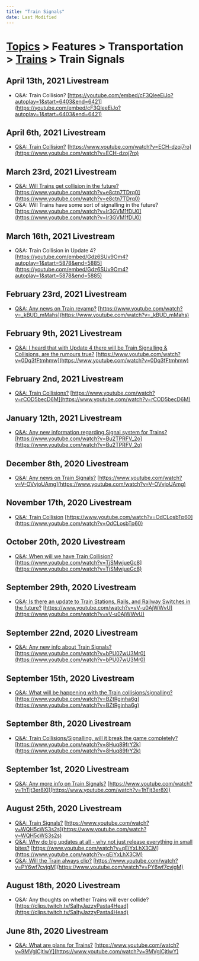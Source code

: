 ```yaml
---
title: "Train Signals"
date: Last Modified
---
```

# [Topics](../../../../topics.md) > Features > Transportation > [Trains](../../../../topics/features/transportation/trains.md) > Train Signals

## April 13th, 2021 Livestream
* Q&A: Train Collision? [https://youtube.com/embed/cF3QleeEiJo?autoplay=1&start=6403&end=6421](https://youtube.com/embed/cF3QleeEiJo?autoplay=1&start=6403&end=6421)

## April 6th, 2021 Livestream
* [Q&A: Train Collision?](../../../../transcriptions/yt-ECH-dzoj7ro.md) [https://www.youtube.com/watch?v=ECH-dzoj7ro](https://www.youtube.com/watch?v=ECH-dzoj7ro)

## March 23rd, 2021 Livestream
* [Q&A: Will Trains get collision in the future?](../../../../transcriptions/yt-e8ctn7TDrq0.md) [https://www.youtube.com/watch?v=e8ctn7TDrq0](https://www.youtube.com/watch?v=e8ctn7TDrq0)
* Q&A: Will Trains have some sort of signalling in the future? [https://www.youtube.com/watch?v=Ir3GVM1fDU0](https://www.youtube.com/watch?v=Ir3GVM1fDU0)

## March 16th, 2021 Livestream
* Q&A: Train Collision in Update 4? [https://youtube.com/embed/Gdz6SUv9Om4?autoplay=1&start=5878&end=5885](https://youtube.com/embed/Gdz6SUv9Om4?autoplay=1&start=5878&end=5885)

## February 23rd, 2021 Livestream
* [Q&A: Any news on Train revamp?](../../../../transcriptions/yt-_kBUD_mMahs.md) [https://www.youtube.com/watch?v=_kBUD_mMahs](https://www.youtube.com/watch?v=_kBUD_mMahs)

## February 9th, 2021 Livestream
* [Q&A: I heard that with Update 4 there will be Train Signalling & Collisions, are the rumours true?](../../../../transcriptions/yt-0Dq3fFtmhmw.md) [https://www.youtube.com/watch?v=0Dq3fFtmhmw](https://www.youtube.com/watch?v=0Dq3fFtmhmw)

## February 2nd, 2021 Livestream
* [Q&A: Train Collisions?](../../../../transcriptions/yt-rCOD5becD6M.md) [https://www.youtube.com/watch?v=rCOD5becD6M](https://www.youtube.com/watch?v=rCOD5becD6M)

## January 12th, 2021 Livestream
* [Q&A: Any new information regarding Signal system for Trains?](../../../../transcriptions/yt-Bu2TPRFV_2o.md) [https://www.youtube.com/watch?v=Bu2TPRFV_2o](https://www.youtube.com/watch?v=Bu2TPRFV_2o)

## December 8th, 2020 Livestream
* [Q&A: Any news on Train Signals?](../../../../transcriptions/yt-V-OVvjoUAmg.md) [https://www.youtube.com/watch?v=V-OVvjoUAmg](https://www.youtube.com/watch?v=V-OVvjoUAmg)

## November 17th, 2020 Livestream
* [Q&A: Train Collision](../../../../transcriptions/yt-OdCLosbTp60.md) [https://www.youtube.com/watch?v=OdCLosbTp60](https://www.youtube.com/watch?v=OdCLosbTp60)

## October 20th, 2020 Livestream
* [Q&A: When will we have Train Collision?](../../../../transcriptions/yt-TjSMwjueGc8.md) [https://www.youtube.com/watch?v=TjSMwjueGc8](https://www.youtube.com/watch?v=TjSMwjueGc8)

## September 29th, 2020 Livestream
* [Q&A: Is there an update to Train Stations, Rails, and Railway Switches in the future?](../../../../transcriptions/yt-vV-u0AjWWvU.md) [https://www.youtube.com/watch?v=vV-u0AjWWvU](https://www.youtube.com/watch?v=vV-u0AjWWvU)

## September 22nd, 2020 Livestream
* [Q&A: Any new info about Train Signals?](../../../../transcriptions/yt-bPU07wU3Mr0.md) [https://www.youtube.com/watch?v=bPU07wU3Mr0](https://www.youtube.com/watch?v=bPU07wU3Mr0)

## September 15th, 2020 Livestream
* [Q&A: What will be happening with the Train collisions/signalling?](../../../../transcriptions/yt-BZtRginha6g.md) [https://www.youtube.com/watch?v=BZtRginha6g](https://www.youtube.com/watch?v=BZtRginha6g)

## September 8th, 2020 Livestream
* [Q&A: Train Collisions/Signalling, will it break the game completely?](../../../../transcriptions/yt-8Huq89frY2k.md) [https://www.youtube.com/watch?v=8Huq89frY2k](https://www.youtube.com/watch?v=8Huq89frY2k)

## September 1st, 2020 Livestream
* [Q&A: Any more info on Train Signals?](../../../../transcriptions/yt-1hTjt3er8XI.md) [https://www.youtube.com/watch?v=1hTjt3er8XI](https://www.youtube.com/watch?v=1hTjt3er8XI)

## August 25th, 2020 Livestream
* [Q&A: Train Signals?](../../../../transcriptions/yt-WQH5cWS3s2s.md) [https://www.youtube.com/watch?v=WQH5cWS3s2s](https://www.youtube.com/watch?v=WQH5cWS3s2s)
* [Q&A: Why do big updates at all - why not just release everything in small bites?](../../../../transcriptions/yt-qEiYxLhX3CM.md) [https://www.youtube.com/watch?v=qEiYxLhX3CM](https://www.youtube.com/watch?v=qEiYxLhX3CM)
* [Q&A: Will the Train always clip?](../../../../transcriptions/yt-PY6wf7cvjgM.md) [https://www.youtube.com/watch?v=PY6wf7cvjgM](https://www.youtube.com/watch?v=PY6wf7cvjgM)

## August 18th, 2020 Livestream
* Q&A: Any thoughts on whether Trains will ever collide? [https://clips.twitch.tv/SaltyJazzyPasta4Head](https://clips.twitch.tv/SaltyJazzyPasta4Head)

## June 8th, 2020 Livestream
* [Q&A: What are plans for Trains?](../../../../transcriptions/yt-9MVglCjtlwY.md) [https://www.youtube.com/watch?v=9MVglCjtlwY](https://www.youtube.com/watch?v=9MVglCjtlwY)
